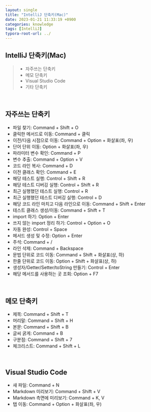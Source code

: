 ```yaml
---
layout: single
title: "IntelliJ 단축키(Mac)"
date: 2023-01-21 11:33:19 +0900
categories: knowledge
tags: [IntelliJ]
typora-root-url: ../
---
```


## IntelliJ 단축키(Mac)
> - 자주쓰는 단축키
> - 메모 단축키
> - Visual Studio Code
> - 기타 단축키

<br>

## 자주쓰는 단축키

- 파일 찾기: Command + Shift + O
- 클릭한 메서드로 이동: Command + 클릭
- 이전/다음 시점으로 이동: Command + Option + 화살표(좌, 우)
- 단어 단위 이동: Option + 화살표(좌, 우)
- 파라미터 변수 확인: Command + P
- 변수 추출: Command + Option + V
- 코드 라인 복사: Command + D
- 이전 클래스 확인: Command + E
- 해당 테스트 실행: Control + Shift + R
- 해당 테스트 디버깅 실행: Control + Shift + R
- 최근 실행했던 테스트 실행: Control + R
- 최근 실행했던 테스트 디버깅 실행: Control + D
- 해당 코드 라인 마치고 다음 라인으로 이동: Command + Shift + Enter
- 테스트 클래스 생성/이동: Command + Shift + T
- import 하기: Option + Enter
- 쓰지 않는 import 정리 하기: Control + Option + O
- 자동 완성: Control + Space
- 메서드 생성 및 수정: Option + Enter
- 주석: Command + /
- 라인 삭제: Command + Backspace
- 문법 단위로 코드 이동: Command + Shift + 화살표(상, 하)
- 한줄 단위로 코드 이동: Option + Shift + 화살표(상, 하)
- 생성자/Getter/Setter/toString 만들기: Control + Enter
- 해당 메서드를 사용하는 곳 조회: Option + F7

<br>

## 메모 단축키

- 제목: Command + Shift + T
- 머리말: Command + Shift + H
- 본문: Command + Shift + B
- 글씨 굵게: Command + B
- 구분점: Command + Shift + 7
- 체크리스트: Command + Shift + L

<br>

## Visual Studio Code

- 새 파일: Command + N
- Markdown 미리보기: Command + Shift + V
- Markdown 측면에 미리보기: Command + K, V
- 탭 이동: Command + Option + 화살표(좌, 우)

<br>

